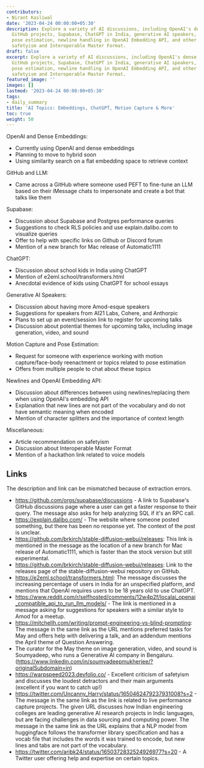 ```yaml
---
contributors:
- Nirant Kasliwal
date: '2023-04-24 00:00:00+05:30'
description: Explore a variety of AI discussions, including OpenAI's dense embeddings,
  GitHub projects, Supabase, ChatGPT in India, generative AI speakers, motion capture,
  pose estimation, newline handling in OpenAI Embedding API, and other topics like
  safetyism and Interoperable Master Format.
draft: false
excerpt: Explore a variety of AI discussions, including OpenAI's dense embeddings,
  GitHub projects, Supabase, ChatGPT in India, generative AI speakers, motion capture,
  pose estimation, newline handling in OpenAI Embedding API, and other topics like
  safetyism and Interoperable Master Format.
featured_image: ''
images: []
lastmod: '2023-04-24 00:00:00+05:30'
tags:
- daily_summary
title: 'AI Topics: Embeddings, ChatGPT, Motion Capture & More'
toc: true
weight: 50
---
```


OpenAI and Dense Embeddings:
- Currently using OpenAI and dense embeddings
- Planning to move to hybrid soon
- Using similarity search on a flat embedding space to retrieve context

GitHub and LLM:
- Came across a GitHub where someone used PEFT to fine-tune an LLM based on their iMessage chats to impersonate and create a bot that talks like them

Supabase:
- Discussion about Supabase and Postgres performance queries
- Suggestions to check RLS policies and use explain.dalibo.com to visualize queries
- Offer to help with specific links on Github or Discord forum
- Mention of a new branch for Mac release of Automatic1111

ChatGPT:
- Discussion about school kids in India using ChatGPT
- Mention of e2eml.school/transformers.html
- Anecdotal evidence of kids using ChatGPT for school essays

Generative AI Speakers:
- Discussion about having more Amod-esque speakers
- Suggestions for speakers from AI21 Labs, Cohere, and Anthorpic
- Plans to set up an event/session link to register for upcoming talks
- Discussion about potential themes for upcoming talks, including image generation, video, and sound

Motion Capture and Pose Estimation:
- Request for someone with experience working with motion capture/face-body reenactment or topics related to pose estimation
- Offers from multiple people to chat about these topics

Newlines and OpenAI Embedding API:
- Discussion about differences between using newlines/replacing them when using OpenAI's embedding API
- Explanation that new lines are not part of the vocabulary and do not have semantic meaning when encoded
- Mention of character splitters and the importance of context length

Miscellaneous:
- Article recommendation on safetyism
- Discussion about Interoperable Master Format
- Mention of a hackathon link related to voice models

## Links
The description and link can be mismatched because of extraction errors.

- https://github.com/orgs/supabase/discussions - A link to Supabase's GitHub discussions page where a user can get a faster response to their query. The message also asks for help analyzing SQL if it's an RPC call.
- https://explain.dalibo.com/ - The website where someone posted something, but there has been no response yet. The context of the post is unclear.
- https://github.com/brkirch/stable-diffusion-webui/releases: This link is mentioned in the message as the location of a new branch for Mac release of Automatic1111, which is faster than the stock version but still experimental.
- https://github.com/brkirch/stable-diffusion-webui/releases: Link to the releases page of the stable-diffusion-webui repository on GitHub.
- https://e2eml.school/transformers.html: The message discusses the increasing percentage of users in India for an unspecified platform, and mentions that OpenAI requires users to be 18 years old to use ChatGPT.
- https://www.reddit.com/r/selfhosted/comments/12w4p2f/localai_openai_compatible_api_to_run_llm_models/ - The link is mentioned in a message asking for suggestions for speakers with a similar style to Amod for a meetup.
- https://mitchellh.com/writing/prompt-engineering-vs-blind-prompting: The message in the same link as the URL mentions preferred tasks for May and offers help with delivering a talk, and an addendum mentions the April theme of Question Answering.
- The curator for the May theme on image generation, video, and sound is Soumyadeep, who runs a Generative AI company in Bengaluru. (https://www.linkedin.com/in/soumyadeepmukherjee/?originalSubdomain=in)
- https://warpspeed2023.devfolio.co/ - Excellent criticism of safetyism and discusses the loudest detractors and their main arguments (excellent if you want to catch up!)
- https://twitter.com/Uncanny_Harry/status/1650462479237931008?s=2 - The message in the same link as the link is related to live performance capture projects.
The given URL discusses how Indian engineering colleges are leading generative AI research projects in Indic languages, but are facing challenges in data sourcing and computing power. The message in the same link as the URL explains that a NLP model from huggingface follows the transformer library specification and has a vocab file that includes the words it was trained to encode, but new lines and tabs are not part of the vocabulary.
- https://twitter.com/aribk24/status/1650372832524926977?s=20 - A Twitter user offering help and expertise on certain topics.